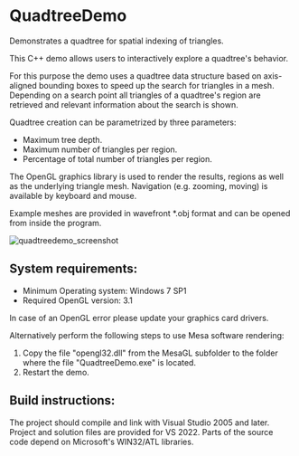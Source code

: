 # QuadtreeDemo
Demonstrates a quadtree for spatial indexing of triangles.

This C++ demo allows users to interactively explore a quadtree's behavior.

For this purpose the demo uses a quadtree data structure based on axis-aligned bounding boxes to speed up the search for triangles in a mesh. Depending on a search point all triangles of a quadtree's region are retrieved and relevant information about the search is shown.

Quadtree creation can be parametrized by three parameters:

- Maximum tree depth.
- Maximum number of triangles per region.
- Percentage of total number of triangles per region.

The OpenGL graphics library is used to render the results, regions as well as the underlying triangle mesh. Navigation (e.g. zooming, moving) is available by keyboard and mouse.

Example meshes are provided in wavefront *.obj format and can be opened from inside the program.

![quadtreedemo_screenshot](https://user-images.githubusercontent.com/119818594/210186422-5b50c950-29e8-49ec-9f0c-1e3b188c8b7e.png)


System requirements:
----------------------

- Minimum Operating system:   	Windows 7 SP1
- Required OpenGL version:	3.1

In case of an OpenGL error please update your graphics card drivers. 

Alternatively perform the following steps to use Mesa software rendering:

1.	Copy the file "opengl32.dll" from the MesaGL subfolder to the folder 
	where the file "QuadtreeDemo.exe" is located.
2.	Restart the demo.

Build instructions:
----------------------

The project should compile and link with Visual Studio 2005 and later.
Project and solution files are provided for VS 2022. 
Parts of the source code depend on Microsoft's WIN32/ATL libraries.
